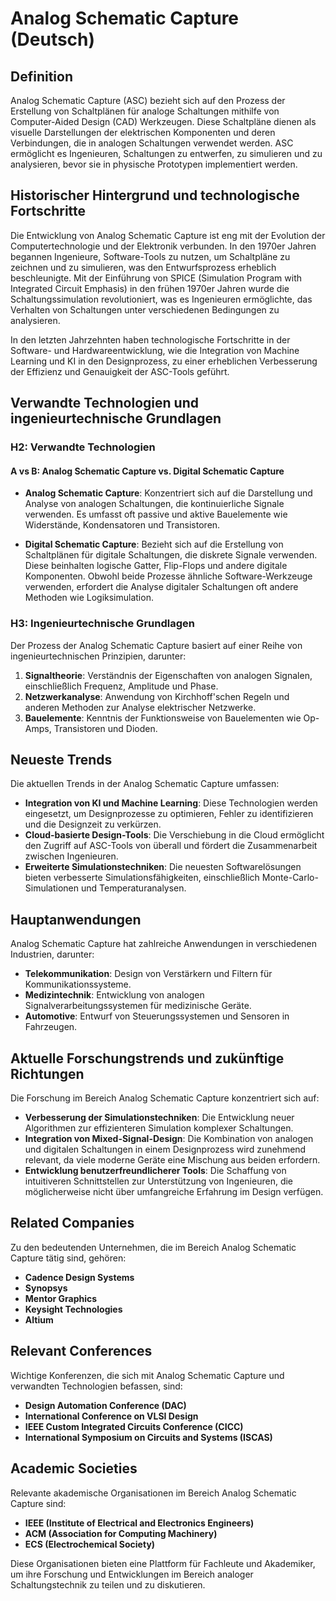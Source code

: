 # Analog Schematic Capture (Deutsch)

## Definition

Analog Schematic Capture (ASC) bezieht sich auf den Prozess der Erstellung von Schaltplänen für analoge Schaltungen mithilfe von Computer-Aided Design (CAD) Werkzeugen. Diese Schaltpläne dienen als visuelle Darstellungen der elektrischen Komponenten und deren Verbindungen, die in analogen Schaltungen verwendet werden. ASC ermöglicht es Ingenieuren, Schaltungen zu entwerfen, zu simulieren und zu analysieren, bevor sie in physische Prototypen implementiert werden.

## Historischer Hintergrund und technologische Fortschritte

Die Entwicklung von Analog Schematic Capture ist eng mit der Evolution der Computertechnologie und der Elektronik verbunden. In den 1970er Jahren begannen Ingenieure, Software-Tools zu nutzen, um Schaltpläne zu zeichnen und zu simulieren, was den Entwurfsprozess erheblich beschleunigte. Mit der Einführung von SPICE (Simulation Program with Integrated Circuit Emphasis) in den frühen 1970er Jahren wurde die Schaltungssimulation revolutioniert, was es Ingenieuren ermöglichte, das Verhalten von Schaltungen unter verschiedenen Bedingungen zu analysieren.

In den letzten Jahrzehnten haben technologische Fortschritte in der Software- und Hardwareentwicklung, wie die Integration von Machine Learning und KI in den Designprozess, zu einer erheblichen Verbesserung der Effizienz und Genauigkeit der ASC-Tools geführt.

## Verwandte Technologien und ingenieurtechnische Grundlagen

### H2: Verwandte Technologien

#### A vs B: Analog Schematic Capture vs. Digital Schematic Capture

- **Analog Schematic Capture**: Konzentriert sich auf die Darstellung und Analyse von analogen Schaltungen, die kontinuierliche Signale verwenden. Es umfasst oft passive und aktive Bauelemente wie Widerstände, Kondensatoren und Transistoren.

- **Digital Schematic Capture**: Bezieht sich auf die Erstellung von Schaltplänen für digitale Schaltungen, die diskrete Signale verwenden. Diese beinhalten logische Gatter, Flip-Flops und andere digitale Komponenten. Obwohl beide Prozesse ähnliche Software-Werkzeuge verwenden, erfordert die Analyse digitaler Schaltungen oft andere Methoden wie Logiksimulation.

### H3: Ingenieurtechnische Grundlagen

Der Prozess der Analog Schematic Capture basiert auf einer Reihe von ingenieurtechnischen Prinzipien, darunter:

1. **Signaltheorie**: Verständnis der Eigenschaften von analogen Signalen, einschließlich Frequenz, Amplitude und Phase.
2. **Netzwerkanalyse**: Anwendung von Kirchhoff'schen Regeln und anderen Methoden zur Analyse elektrischer Netzwerke.
3. **Bauelemente**: Kenntnis der Funktionsweise von Bauelementen wie Op-Amps, Transistoren und Dioden.

## Neueste Trends

Die aktuellen Trends in der Analog Schematic Capture umfassen:

- **Integration von KI und Machine Learning**: Diese Technologien werden eingesetzt, um Designprozesse zu optimieren, Fehler zu identifizieren und die Designzeit zu verkürzen.
- **Cloud-basierte Design-Tools**: Die Verschiebung in die Cloud ermöglicht den Zugriff auf ASC-Tools von überall und fördert die Zusammenarbeit zwischen Ingenieuren.
- **Erweiterte Simulationstechniken**: Die neuesten Softwarelösungen bieten verbesserte Simulationsfähigkeiten, einschließlich Monte-Carlo-Simulationen und Temperaturanalysen.

## Hauptanwendungen

Analog Schematic Capture hat zahlreiche Anwendungen in verschiedenen Industrien, darunter:

- **Telekommunikation**: Design von Verstärkern und Filtern für Kommunikationssysteme.
- **Medizintechnik**: Entwicklung von analogen Signalverarbeitungssystemen für medizinische Geräte.
- **Automotive**: Entwurf von Steuerungssystemen und Sensoren in Fahrzeugen.

## Aktuelle Forschungstrends und zukünftige Richtungen

Die Forschung im Bereich Analog Schematic Capture konzentriert sich auf:

- **Verbesserung der Simulationstechniken**: Die Entwicklung neuer Algorithmen zur effizienteren Simulation komplexer Schaltungen.
- **Integration von Mixed-Signal-Design**: Die Kombination von analogen und digitalen Schaltungen in einem Designprozess wird zunehmend relevant, da viele moderne Geräte eine Mischung aus beiden erfordern.
- **Entwicklung benutzerfreundlicherer Tools**: Die Schaffung von intuitiveren Schnittstellen zur Unterstützung von Ingenieuren, die möglicherweise nicht über umfangreiche Erfahrung im Design verfügen.

## Related Companies

Zu den bedeutenden Unternehmen, die im Bereich Analog Schematic Capture tätig sind, gehören:

- **Cadence Design Systems**
- **Synopsys**
- **Mentor Graphics**
- **Keysight Technologies**
- **Altium**

## Relevant Conferences

Wichtige Konferenzen, die sich mit Analog Schematic Capture und verwandten Technologien befassen, sind:

- **Design Automation Conference (DAC)**
- **International Conference on VLSI Design**
- **IEEE Custom Integrated Circuits Conference (CICC)**
- **International Symposium on Circuits and Systems (ISCAS)**

## Academic Societies

Relevante akademische Organisationen im Bereich Analog Schematic Capture sind:

- **IEEE (Institute of Electrical and Electronics Engineers)**
- **ACM (Association for Computing Machinery)**
- **ECS (Electrochemical Society)**

Diese Organisationen bieten eine Plattform für Fachleute und Akademiker, um ihre Forschung und Entwicklungen im Bereich analoger Schaltungstechnik zu teilen und zu diskutieren.